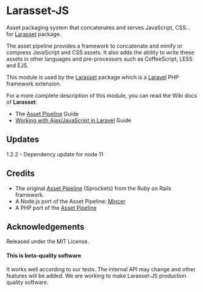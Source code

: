 Larasset-JS
===========

Asset packaging system that concatenates and serves JavaScript, CSS... for [Larasset](https://github.com/efficiently/larasset) package.

The asset pipeline provides a framework to concatenate and minify or compress
JavaScript and CSS assets. It also adds the ability to write these assets in
other languages and pre-processors such as CoffeeScript, LESS and EJS.

This module is used by the [Larasset](https://github.com/efficiently/larasset) package which is a [Laravel](http://laravel.com) PHP framework extension.

For a more complete description of this module, you can read the Wiki docs of **Larasset**:
* The [Asset Pipeline](https://github.com/efficiently/larasset/wiki/Asset-pipeline) Guide
* [Working with Ajax/JavaScript in Laravel](https://github.com/efficiently/larasset/wiki/Working-with-JavaScript-and-Larasset) Guide

Updates
-------

1.2.2 - Dependency update for node 11

Credits
-------

* The original [Asset Pipeline](https://github.com/rails/sprockets-rails) (Sprockets) from the Ruby on Rails framework.
* A Node.js port of the Asset Pipeline: [Mincer](https://github.com/nodeca/mincer)
* A  PHP port of the [Asset Pipeline](https://github.com/CodeSleeve/asset-pipeline)

Acknowledgements
----------------

Released under the MIT License.

#### This is beta-quality software
It works well according to our tests. The internal API may change and other features will be added.
We are working to make Larasset-JS production quality software.
